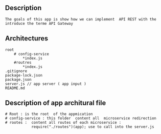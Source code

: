 
## Description 
    The goals of this app is show how we can implement  API REST with the introduce the terme API Gateway

## Architectures
    root 
        # config-service
            *index.js
        #routres
            *index.js
    .gitignore
    package-lock.json
    package.json
    server.js // app server ( app input )
    README.md
## Description of app architural file
    # Root : is the root  of the appmication 
    # config-service : this folder  content all  microservice redirection 
    # rootes :  content all routes of each microservice :
                require("./routes")(app); use to call into the server.js
